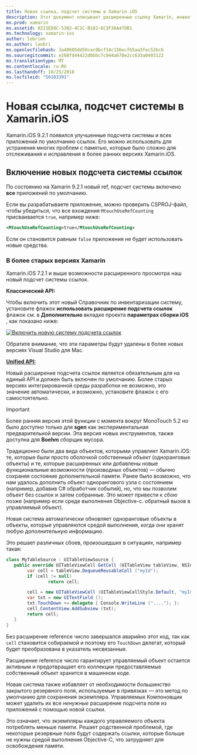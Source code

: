 ```yaml
---
title: Новая ссылка, подсчет системы в Xamarin.iOS
description: Этот документ описывает расширенные ссылку Xamarin, инвентаризации системы, по умолчанию включен во всех приложениях Xamarin.iOS.
ms.prod: xamarin
ms.assetid: 0221ED8C-5382-4C1C-B182-6C3F3AA47DB1
ms.technology: xamarin-ios
author: lobrien
ms.author: laobri
ms.openlocfilehash: 3a40605dd58cac0bcf14c156ecf65aa3fec52bc6
ms.sourcegitcommit: e268fd44422d0bbc7c944a678e2cc633a0493122
ms.translationtype: MT
ms.contentlocale: ru-RU
ms.lasthandoff: 10/25/2018
ms.locfileid: "50103391"
---
```

# <a name="new-reference-counting-system-in-xamarinios"></a>Новая ссылка, подсчет системы в Xamarin.iOS

Xamarin.iOS 9.2.1 появился улучшенные подсчета системы и всех приложений по умолчанию ссылок. Его можно использовать для устранения многих проблем с памятью, которые было сложно для отслеживания и исправления в более ранних версиях Xamarin.iOS.

## <a name="enabling-the-new-reference-counting-system"></a>Включение новых подсчета системы ссылок

По состоянию на Xamarin 9.2.1 новый ref, подсчет системы включено **все** приложений по умолчанию.

Если вы разрабатываете приложение, можно проверить CSPROJ-файл, чтобы убедиться, что все вхождения `MtouchUseRefCounting` присваивается `true`, например ниже:

```xml
<MtouchUseRefCounting>true</MtouchUseRefCounting>
```

Если он становится равным `false` приложения не будет использовать новые средства.

### <a name="using-older-versions-of-xamarin"></a>В более старых версиях Xamarin

Xamarin.iOS 7.2.1 и выше возможности расширенного просмотра наш новый подсчет системы ссылок.

**Классический API:**

Чтобы включить этот новый Справочник по инвентаризации систему, установите флажок **использовать расширение подсчета ссылок** флажок см. в **Дополнительно** вкладке проекта **параметрах сборки iOS** , как показано ниже: 

[![](newrefcount-images/image1.png "Включить новую систему подсчета ссылок")](newrefcount-images/image1.png#lightbox)

Обратите внимание, что эти параметры будут удалены в более новых версиях Visual Studio для Mac.

 **[Unified API:](~/cross-platform/macios/unified/index.md)**

 Новый расширение подсчета ссылок является обязательным для на единый API и должен быть включен по умолчанию. Более старых версиях интегрированной среды разработки не возможно, это значение автоматически, и возможно, установите флажок с его самостоятельно.

    
> [!IMPORTANT]
> Более ранняя версия этой функции с момента вокруг MonoTouch 5.2 но было доступно только для **sgen** как экспериментальная предварительной версии. Эта версия новых инструментов, также доступна для **Boehm** сборщик мусора.


Традиционно были два вида объектов, которыми управляет Xamarin.iOS: те, которые были просто оболочкой собственный объект (одноранговые объекты) и те, которые расширенных или добавлены новые функциональные возможности (производных объектов) — обычно сохраняя состояние дополнительной памяти. Ранее было возможно, что нам удалось дополнить объект однорангового узла с состоянием (например, добавив C# обработчик событий), но, что мы позволим объект без ссылок и затем собранные. Это может привести к сбою позже (например если среде выполнения Objective-c. обратный вызов в управляемый объект).

Новая система автоматически обновляет одноранговые объекты в объекты, которые управляются средой выполнения, когда они хранят любую дополнительную информацию.

Это решает различных сбоев, произошедших в ситуациях, например такая:

```csharp
class MyTableSource : UITableViewSource {
   public override UITableViewCell GetCell (UITableView tableView, NSIndexPath indexPath) {
        var cell = tableView.DequeueReusableCell ("myId");
        if (cell != null)
                return cell;

        cell = new UITableViewCell (UITableViewCellStyle.Default, "myId");
        var txt = new UITextField ();
        txt.TouchDown += delegate { Console.WriteLine ("...."); };
        cell.ContentView.AddSubview (txt);
        return cell;
   }
}
```

Без расширение reference число завершался аварийно этот код, так как `cell` становится собираемой и поэтому его `TouchDown` делегат, который будет преобразована в указатель несвязанные.

Расширение reference число гарантирует управляемый объект остается активным и предотвращает его коллекции предоставляемые собственный объект хранится в машинном коде.

Новая система также избавляет от необходимости *большинство* закрытого резервного поля, используемые в привязках — это метод по умолчанию для сохранения экземпляра. Управляемых Компоновщик может удалить их все *ненужные* расширение подсчета поля из приложений с помощью новой ссылки.

Это означает, что экземпляры каждого управляемого объекта потреблять меньше памяти. Решает родственной проблемой, где некоторые резервные поля будут содержать ссылки, которые больше не нужны средой выполнения Objective-C, что затрудняет для освобождения памяти.
